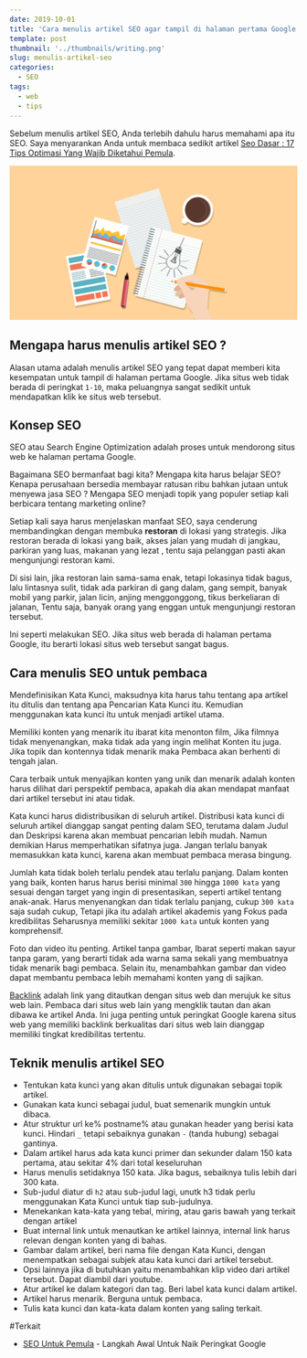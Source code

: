 ```yaml
---
date: 2019-10-01
title: 'Cara menulis artikel SEO agar tampil di halaman pertama Google'
template: post
thumbnail: '../thumbnails/writing.png'
slug: menulis-artikel-seo
categories:
  - SEO
tags:
  - web
  - tips
---
```


Sebelum menulis artikel SEO, Anda terlebih dahulu harus memahami apa itu SEO. Saya menyarankan Anda untuk membaca sedikit artikel [Seo Dasar : 17 Tips Optimasi Yang Wajib Diketahui Pemula](https://www.aradechoco.com/seo-dasar-untuk-pemula/). 

![](../images/menulis-artikel-seo-friendly.png)

## Mengapa harus menulis artikel SEO ?

Alasan utama adalah menulis artikel SEO yang tepat dapat memberi kita kesempatan untuk tampil di halaman pertama Google. Jika situs web tidak berada di peringkat `1-10`, maka peluangnya sangat sedikit untuk mendapatkan klik ke situs web tersebut. 

## Konsep SEO

SEO atau Search Engine Optimization adalah proses untuk mendorong situs web ke halaman pertama Google. 

Bagaimana SEO bermanfaat bagi kita? Mengapa kita harus belajar SEO? Kenapa perusahaan bersedia membayar ratusan ribu bahkan jutaan untuk menyewa jasa SEO ? Mengapa SEO menjadi topik yang populer setiap kali berbicara tentang marketing online?

Setiap kali saya harus menjelaskan manfaat SEO, saya cenderung membandingkan dengan membuka **restoran** di lokasi yang strategis. Jika restoran berada di lokasi yang baik, akses jalan yang mudah di jangkau, parkiran yang luas, makanan yang lezat , tentu saja pelanggan pasti akan mengunjungi restoran kami.

Di sisi lain, jika restoran lain sama-sama enak, tetapi lokasinya tidak bagus, lalu lintasnya sulit, tidak ada parkiran di gang dalam, gang sempit, banyak mobil yang parkir, jalan licin, anjing menggonggong, tikus berkeliaran di jalanan, Tentu saja, banyak orang yang enggan untuk mengunjungi restoran tersebut.

Ini seperti melakukan SEO. Jika situs web berada di halaman pertama Google, itu berarti lokasi situs web tersebut sangat bagus. 

## Cara menulis SEO untuk pembaca

Mendefinisikan Kata Kunci, maksudnya kita harus tahu tentang apa artikel itu ditulis dan tentang apa Pencarian Kata Kunci itu. Kemudian menggunakan kata kunci itu untuk menjadi artikel utama.

Memiliki konten yang menarik itu ibarat kita menonton film, Jika filmnya tidak menyenangkan, maka tidak ada yang ingin melihat Konten itu juga. Jika topik dan kontennya tidak menarik maka Pembaca akan berhenti di tengah jalan. 

Cara terbaik untuk menyajikan konten yang unik dan menarik adalah konten harus dilihat dari perspektif pembaca, apakah dia akan mendapat manfaat dari artikel tersebut ini atau tidak.

Kata kunci harus didistribusikan di seluruh artikel. Distribusi kata kunci di seluruh artikel dianggap sangat penting dalam SEO, terutama dalam Judul dan Deskripsi karena akan membuat pencarian lebih mudah. Namun demikian Harus memperhatikan sifatnya juga. Jangan terlalu banyak memasukkan kata kunci, karena akan membuat pembaca merasa bingung.

Jumlah kata tidak boleh terlalu pendek atau terlalu panjang. Dalam konten yang baik, konten harus harus berisi minimal `300` hingga `1000 kata` yang sesuai dengan target yang ingin di presentasikan, seperti artikel tentang anak-anak. Harus menyenangkan dan tidak terlalu panjang, cukup `300 kata` saja sudah cukup, Tetapi jika itu adalah artikel akademis yang Fokus pada kredibilitas Seharusnya memiliki sekitar `1000 kata` untuk konten yang komprehensif.

Foto dan video itu penting. Artikel tanpa gambar, Ibarat seperti makan sayur tanpa garam, yang berarti tidak ada warna sama sekali yang membuatnya tidak menarik bagi pembaca. Selain itu, menambahkan gambar dan video dapat membantu pembaca lebih memahami konten yang di sajikan.

[Backlink](https://www.aradechoco.com/apa-itu-backlink/) adalah link yang ditautkan dengan situs web dan merujuk ke situs web lain. Pembaca dari situs web lain yang  mengklik tautan dan akan dibawa ke artikel Anda. Ini juga penting untuk peringkat Google karena situs web yang memiliki backlink berkualitas dari situs web lain dianggap memiliki tingkat kredibilitas tertentu.

## Teknik menulis artikel SEO 

- Tentukan kata kunci yang akan ditulis untuk digunakan sebagai topik artikel.
- Gunakan kata kunci sebagai judul, buat semenarik mungkin untuk dibaca.
- Atur struktur url ke% postname% atau gunakan header yang berisi kata kunci. Hindari `_` tetapi sebaiknya gunakan `-` (tanda hubung) sebagai gantinya.
- Dalam artikel harus ada kata kunci primer dan sekunder dalam 150 kata pertama, atau sekitar 4% dari total keseluruhan
- Harus menulis setidaknya 150 kata. Jika bagus, sebaiknya tulis lebih dari 300 kata.
- Sub-judul diatur di `h2` atau sub-judul lagi, unutk h3 tidak perlu menggunakan Kata Kunci untuk tiap sub-judulnya.
- Menekankan kata-kata yang tebal, miring, atau garis bawah yang terkait dengan artikel
- Buat internal link untuk menautkan ke artikel lainnya, internal link harus relevan dengan konten yang di bahas.
- Gambar dalam artikel, beri nama file dengan Kata Kunci, dengan menempatkan sebagai subjek atau kata kunci dari artikel tersebut.
- Opsi lainnya jika di butuhkan yaitu menambahkan klip video dari artikel tersebut. Dapat diambil dari youtube.
- Atur artikel ke dalam kategori dan tag. Beri label kata kunci dalam artikel.
- Artikel harus menarik. Berguna untuk pembaca.
- Tulis kata kunci dan kata-kata dalam konten yang saling terkait.

#Terkait

- [SEO Untuk Pemula](https://www.aradechoco.com/SEO-untuk-pemula/) - Langkah Awal Untuk Naik Peringkat Google 




